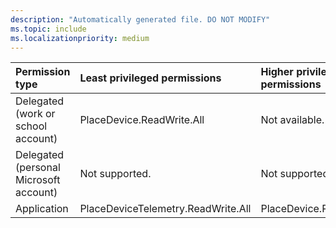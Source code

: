 ```yaml
---
description: "Automatically generated file. DO NOT MODIFY"
ms.topic: include
ms.localizationpriority: medium
---
```


|Permission type|Least privileged permissions|Higher privileged permissions|
|:---|:---|:---|
|Delegated (work or school account)|PlaceDevice.ReadWrite.All|Not available.|
|Delegated (personal Microsoft account)|Not supported.|Not supported.|
|Application|PlaceDeviceTelemetry.ReadWrite.All|PlaceDevice.ReadWrite.All|
